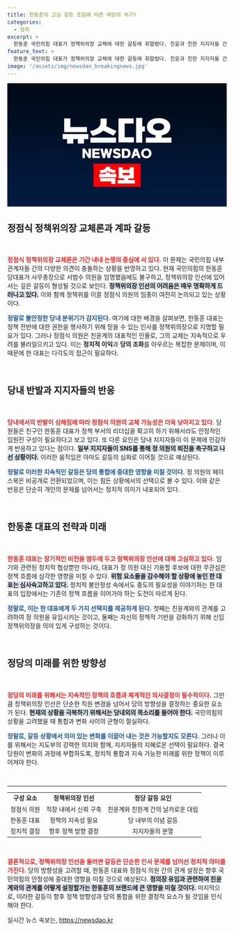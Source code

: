 ```yaml
---
title: 한동훈의 고심 갈등 조짐에 따른 여당의 위기!
categories:
  - 정치
excerpt: >
  한동훈 국민의힘 대표가 정책위의장 교체에 대한 갈등에 휘말렸다. 친윤과 친한 지지자들 간의 갈등이 격화되며 정점식 의장이 페이스북을 비공개로 전환, 당 내홍이 심화되고 있다. 변화의 필요성과 안정성 사이에서 한 대표의 선택이 주목받고 있다.
feature_text: >
  한동훈 국민의힘 대표가 정책위의장 교체에 대한 갈등에 휘말렸다. 친윤과 친한 지지자들 간의 갈등이 격화되며 정점식 의장이 페이스북을 비공개로 전환, 당 내홍이 심화되고 있다. 변화의 필요성과 안정성 사이에서 한 대표의 선택이 주목받고 있다.
image: '/assets/img/newsdao_breakingnews.jpg'
---
```


<p><img src="/assets/img/newsdao_breakingnews.jpg" alt="implanttips 속보" /></p>

<h2 data-ke-size="size26">정점식 정책위의장 교체론과 계파 갈등</h2>

<p data-ke-size="size16">&nbsp;</p>

<p><b><span style="color: #ee2323;">정점식 정책위의장 교체론은 기간 내내 논쟁의 중심에 서 있다.</span></b> 이 문제는 국민의힘 내부 관계자들 간의 다양한 의견이 충돌하는 상황을 반영하고 있다. 현재 국민의힘의 한동훈 당대표가 사무총장으로 서범수 의원을 임명했음에도 불구하고, 정책위의장 인선에 있어서는 깊은 갈등이 형성될 것으로 보인다. <b><span style="background-color: #21538527;">정책위의장 인선의 어려움은 매우 명확하게 드러나고 있다.</span></b> 이와 함께 정책위를 이끌 정점식 의원의 임종이 여전히 논의되고 있는 상황이다. </p>

<p><b><span style="color: #1a5490;">정말로 불안정한 당내 분위기가 감지된다.</span></b> 여기에 대한 배경을 살펴보면, 한동훈 대표는 정책 전반에 대한 권한을 행사하기 위해 믿을 수 있는 인사를 정책위의장으로 지명할 필요가 있다. 그러나 정점식 의원은 친윤계의 대표적인 인물로, 그의 교체는 지속적으로 우려를 불러일으키고 있다. 이는 <b>정치적 이익</b>과 <b>당의 조화</b>를 아우르는 복잡한 문제이며, 이 때문에 한 대표는 다각도의 접근이 필요하다.</p>

<p data-ke-size="size16">&nbsp;</p>

<h2 data-ke-size="size26">당내 반발과 지지자들의 반응</h2>

<p data-ke-size="size16">&nbsp;</p>

<p><b><span style="color: #ee2323;">당내에서의 반발이 심해짐에 따라 정점식 의원의 교체 가능성은 더욱 낮아지고 있다.</span></b> 당원들은 친구인 한동훈 대표가 정책 부서의 리더십을 확고히 하기 위해서라도 안정적인 임원진 구성이 필요하다고 보고 있다. 또 다른 요인은 당내 지지자들이 이 문제에 민감하게 반응하고 있다는 점이다. <b><span style="background-color: #21538527;">일부 지지자들이 SNS를 통해 정 의원의 퇴진을 촉구하고 나선 상황이다.</span></b> 이러한 움직임은 아마도 갈등의 심화로 이어질 것으로 예상된다.</p>

<p><b><span style="color: #1a5490;">정말로 이러한 지속적인 갈등은 당의 통합에 중대한 영향을 미칠 것이다.</span></b> 정 의원의 페이스북은 비공개로 전환되었으며, 이는 힘든 상황에서의 선택으로 볼 수 있다. 이와 같은 반응은 단순히 개인의 문제를 넘어서는 정치적 의미가 내포되어 있다.</p>

<p data-ke-size="size16">&nbsp;</p>

<h2 data-ke-size="size26">한동훈 대표의 전략과 미래</h2>

<p data-ke-size="size16">&nbsp;</p>

<p><b><span style="color: #ee2323;">한동훈 대표는 장기적인 비전을 염두에 두고 정책위의장 인선에 대해 고심하고 있다.</span></b> 임기와 관련된 정치적 협상뿐만 아니라, 대표가 정 의원 대신 기용할 후보에 대한 무관심은 정책 흐름에 심각한 영향을 미칠 수 있다. <b><span style="background-color: #21538527;">위험 요소들을 감수해야 할 상황에 놓인 한 대표는 심사숙고하고 있다.</span></b> 정치적 불안정성 속에서도 중도의 필요성을 이야기하는 한 대표의 입장에서는 기존의 정책 흐름을 이어가야 하는 도전이 따르게 된다.</p>

<p><b><span style="color: #1a5490;">정말로, 이는 한 대표에게 두 가지 선택지를 제공하게 된다.</span></b> 첫째는 친윤계와의 관계를 고려하여 정 의원을 유임시키는 것이고, 둘째는 자신의 정책적 기반을 강화하기 위해 신임 정책위의장을 의미 있게 구성하는 것이다. </p>

<p data-ke-size="size16">&nbsp;</p>

<h2 data-ke-size="size26">정당의 미래를 위한 방향성</h2>

<p data-ke-size="size16">&nbsp;</p>

<p><b><span style="color: #ee2323;">정당의 미래를 위해서는 지속적인 정책의 흐름과 체계적인 의사결정이 필수적이다.</span></b> 그만큼 정책위의장 인선은 단순한 직원 변경을 넘어서 당의 방향성을 결정하는 중요한 요소가 된다. <b><span style="background-color: #21538527;">현재의 상황을 극복하기 위해서는 당내외의 목소리를 들어야 한다.</span></b> 국민의힘의 상황을 고려했을 때 통합과 변화 사이의 균형이 절실하다.</p>

<p><b><span style="color: #1a5490;">정말로, 갈등 상황에서 의미 있는 변화를 이끌어 내는 것은 가능할지도 모른다.</span></b> 그러나 이를 위해서는 지도부의 강력한 의지와 함께, 지지자들의 지혜로운 선택이 필요하다. 결국 당원이 변화의 과정에 부합하도록, 정치적 통합과 지속 가능한 미래를 위한 정책이 이루어져야 한다.</p>

<p data-ke-size="size16">&nbsp;</p>

<hr/>

<table style="width: 100%; border-collapse: collapse;">
<tr>
<td style="text-align: center; height: 17px;"><b>구성 요소</b></td>
<td style="text-align: center; height: 17px;"><b>정책위의장 인선</b></td>
<td style="text-align: center; height: 17px;"><b>정당 갈등 요인</b></td>
</tr>
<tr>
<td style="text-align: center; height: 17px;">정점식 의원</td>
<td style="text-align: center; height: 17px;">직장 내에서 신뢰 구축</td>
<td style="text-align: center; height: 17px;">친윤계와 친한계 간의 날카로운 대립</td>
</tr>
<tr>
<td style="text-align: center; height: 17px;">한동훈 대표</td>
<td style="text-align: center; height: 17px;">정책의 지속성 필요</td>
<td style="text-align: center; height: 17px;">당 내부의 이념 갈등</td>
</tr>
<tr>
<td style="text-align: center; height: 17px;">정치적 결정</td>
<td style="text-align: center; height: 17px;">향후 정책 방향 결정</td>
<td style="text-align: center; height: 17px;">지지자들의 분열</td>
</tr>
</table>

<p data-ke-size="size16">&nbsp;</p>

<p><b><span style="color: #ee2323;">결론적으로, 정책위의장 인선을 둘러싼 갈등은 단순한 인사 문제를 넘어선 정치적 의미를 가진다.</span></b> 당의 방향성을 고려할 때, 한동훈 대표와 정점식 의원 간의 관계 설정은 향후 국민의힘의 안정성에 중대한 영향을 미칠 것으로 예상된다. <b><span style="background-color: #21538527;">정의장 유임과 관련하여 친윤계와의 관계를 어떻게 설정할가는 한동훈의 브랜드에 큰 영향을 미칠 것이다.</span></b> 마지막으로, 이러한 갈등이 향후 정책 방향성과 당의 통합을 위한 결정적 요소가 될 것임을 인식해야 한다.</p>
실시간 뉴스 속보는, <a href="https://newsdao.kr" rel="dofollow">https://newsdao.kr</a>


